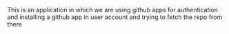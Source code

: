 This is an application in which we are using github apps for authentication and installing a github app in user account and trying to fetch the repo from there
